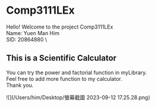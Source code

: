 # Comp3111LEx 
Hello! Welcome to the project Comp3111LEx \
Name: Yuen Man Him \
SID: 20864880 \

## This is a Scientific Calculator 
You can try the power and factorial function in myLibrary. \
Feel free to add more function to my calculator. \
Thank you.

![](/Users/him/Desktop/螢幕截圖 2023-09-12 17.25.28.png) 